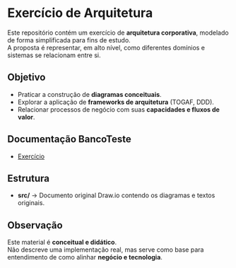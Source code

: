 # Exercício de Arquitetura

Este repositório contém um exercício de **arquitetura corporativa**, modelado de forma simplificada para fins de estudo.  
A proposta é representar, em alto nível, como diferentes domínios e sistemas se relacionam entre si.  

## Objetivo

- Praticar a construção de **diagramas conceituais**.  
- Explorar a aplicação de **frameworks de arquitetura** (TOGAF, DDD).
- Relacionar processos de negócio com suas **capacidades e fluxos de valor**.

## Documentação BancoTeste

- [Exercício](BancoTeste.md)

## Estrutura

- **src/** → Documento original Draw.io contendo os diagramas e textos originais.  

## Observação

Este material é **conceitual e didático**.  
Não descreve uma implementação real, mas serve como base para entendimento de como alinhar **negócio e tecnologia**.
